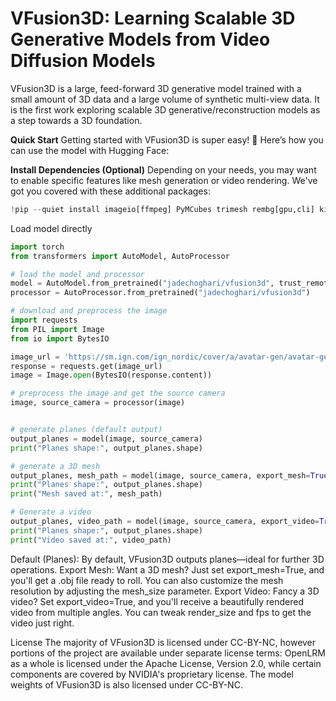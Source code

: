 # VFusion3D: Learning Scalable 3D Generative Models from Video Diffusion Models

VFusion3D is a large, feed-forward 3D generative model trained with a small amount of 3D data and a large volume of synthetic multi-view data. It is the first work exploring scalable 3D generative/reconstruction models as a step towards a 3D foundation.

**Quick Start**
Getting started with VFusion3D is super easy! 🤗 Here’s how you can use the model with Hugging Face:

**Install Dependencies (Optional)**
Depending on your needs, you may want to enable specific features like mesh generation or video rendering. We've got you covered with these additional packages:

```python
!pip --quiet install imageio[ffmpeg] PyMCubes trimesh rembg[gpu,cli] kiui
```

Load model directly
```python
import torch
from transformers import AutoModel, AutoProcessor

# load the model and processor
model = AutoModel.from_pretrained("jadechoghari/vfusion3d", trust_remote_code=True)
processor = AutoProcessor.from_pretrained("jadechoghari/vfusion3d")

# download and preprocess the image
import requests
from PIL import Image
from io import BytesIO

image_url = 'https://sm.ign.com/ign_nordic/cover/a/avatar-gen/avatar-generations_prsz.jpg'
response = requests.get(image_url)
image = Image.open(BytesIO(response.content))

# preprocess the image and get the source camera 
image, source_camera = processor(image)


# generate planes (default output)
output_planes = model(image, source_camera)
print("Planes shape:", output_planes.shape)

# generate a 3D mesh
output_planes, mesh_path = model(image, source_camera, export_mesh=True)
print("Planes shape:", output_planes.shape)
print("Mesh saved at:", mesh_path)

# Generate a video
output_planes, video_path = model(image, source_camera, export_video=True)
print("Planes shape:", output_planes.shape)
print("Video saved at:", video_path)
```

Default (Planes): By default, VFusion3D outputs planes—ideal for further 3D operations.
Export Mesh: Want a 3D mesh? Just set export_mesh=True, and you'll get a .obj file ready to roll. You can also customize the mesh resolution by adjusting the mesh_size parameter.
Export Video: Fancy a 3D video? Set export_video=True, and you'll receive a beautifully rendered video from multiple angles. You can tweak render_size and fps to get the video just right.

License
The majority of VFusion3D is licensed under CC-BY-NC, however portions of the project are available under separate license terms: OpenLRM as a whole is licensed under the Apache License, Version 2.0, while certain components are covered by NVIDIA's proprietary license.
The model weights of VFusion3D is also licensed under CC-BY-NC.